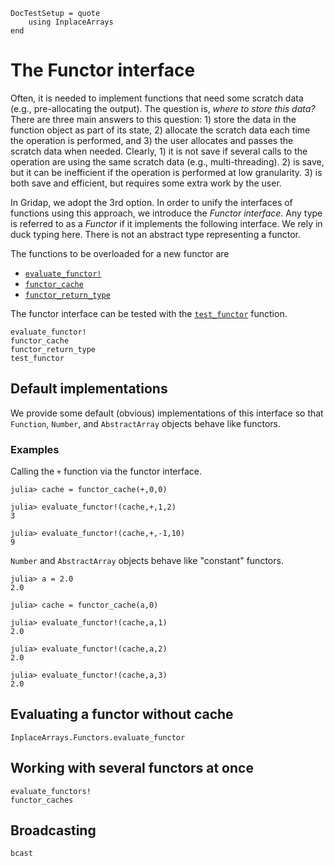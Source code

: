 ```@meta
DocTestSetup = quote
    using InplaceArrays
end
```

# The Functor interface

Often, it is needed to implement functions that need some scratch data (e.g.,
pre-allocating the output). The question is, *where to store this data?* There are three
main answers to this question: 1) store the data in the function object as part of its
state, 2) allocate the scratch data each time the operation is performed, and 3)
the user allocates and passes the scratch data when needed. Clearly, 1) it is
not save if several calls to the operation are using the same scratch data
(e.g., multi-threading). 2) is save, but it can be inefficient if the operation
is performed at low granularity. 3) is both save and efficient, but requires
some extra work by the user.

In Gridap, we adopt the 3rd option. In order to unify the interfaces of functions
using this approach, we introduce the *Functor interface*. Any type is
referred to as a *Functor* if it implements the following interface. We rely in
duck typing here. There is not an abstract type representing a functor.

The functions to be overloaded for a new functor are
- [`evaluate_functor!`](@ref)
- [`functor_cache`](@ref)
- [`functor_return_type`](@ref)

The functor interface can be tested with the [`test_functor`](@ref) function.

```@docs
evaluate_functor!
functor_cache
functor_return_type
test_functor
```

## Default implementations

We provide some default (obvious) implementations of this interface so that `Function`,
`Number`, and `AbstractArray` objects behave like functors.

### Examples

Calling the `+` function via the functor interface.
```jldoctests
julia> cache = functor_cache(+,0,0)

julia> evaluate_functor!(cache,+,1,2)
3

julia> evaluate_functor!(cache,+,-1,10)
9
```

`Number` and `AbstractArray` objects behave like "constant" functors.

```jldoctests
julia> a = 2.0
2.0

julia> cache = functor_cache(a,0)

julia> evaluate_functor!(cache,a,1)
2.0

julia> evaluate_functor!(cache,a,2)
2.0

julia> evaluate_functor!(cache,a,3)
2.0
```

## Evaluating a functor without cache

```@docs
InplaceArrays.Functors.evaluate_functor
```

## Working with several functors at once
```@docs
evaluate_functors!
functor_caches
```

## Broadcasting

```@docs
bcast
```

